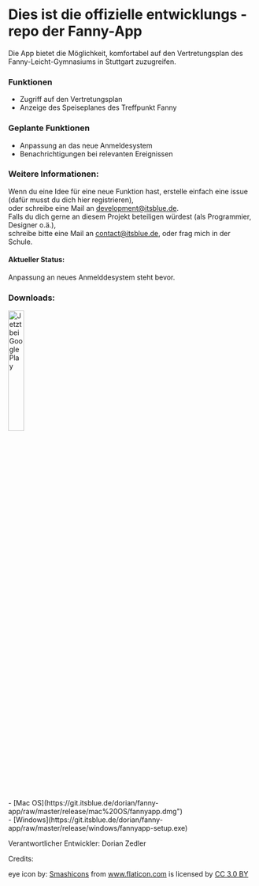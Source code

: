 # Dies ist die offizielle entwicklungs - repo der Fanny-App
Die App bietet die Möglichkeit, komfortabel auf den Vertretungsplan des Fanny-Leicht-Gymnasiums in Stuttgart zuzugreifen.  

### Funktionen
- Zugriff auf den Vertretungsplan
- Anzeige des Speiseplanes des Treffpunkt Fanny

### Geplante Funktionen
- Anpassung an das neue Anmeldesystem
- Benachrichtigungen bei relevanten Ereignissen

### Weitere Informationen:
Wenn du eine Idee für eine neue Funktion hast, erstelle einfach eine issue (dafür musst du dich hier registrieren),  
oder schreibe eine Mail an development@itsblue.de.  
Falls du dich gerne an diesem Projekt beteiligen würdest (als Programmier, Designer o.ä.),  
schreibe bitte eine Mail an contact@itsblue.de, oder frag mich in der Schule.  
#### Aktueller Status:
Anpassung an neues Anmelddesystem steht bevor.

### Downloads:
<p><a href="https://play.google.com/store/apps/details?id=com.itsblue.flgvertretung&amp;pcampaignid=MKT-Other-global-all-co-prtnr-py-PartBadge-Mar2515-1" target="_blank"><img src="https://play.google.com/intl/en_us/badges/images/generic/de_badge_web_generic.png" alt="Jetzt bei Google Play" width="25%"/></a><p>
- [Mac OS](https://git.itsblue.de/dorian/fanny-app/raw/master/release/mac%20OS/fannyapp.dmg")  <br>
- [Windows](https://git.itsblue.de/dorian/fanny-app/raw/master/release/windows/fannyapp-setup.exe)  
<br>

Verantwortlicher Entwickler: Dorian Zedler

Credits:

<div>eye icon by: <a href="https://www.flaticon.com/authors/smashicons" title="Smashicons">Smashicons</a> from <a href="https://www.flaticon.com/" 		    title="Flaticon">www.flaticon.com</a> is licensed by <a href="http://creativecommons.org/licenses/by/3.0/" 		    title="Creative Commons BY 3.0" target="_blank">CC 3.0 BY</a></div>